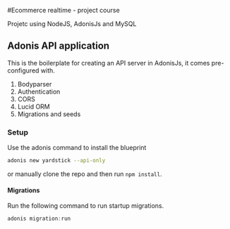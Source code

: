 #Ecommerce realtime - project course

Projetc using NodeJS, AdonisJs and MySQL

## Adonis API application

This is the boilerplate for creating an API server in AdonisJs, it comes pre-configured with.

1. Bodyparser
2. Authentication
3. CORS
4. Lucid ORM
5. Migrations and seeds

### Setup

Use the adonis command to install the blueprint

```bash
adonis new yardstick --api-only
```

or manually clone the repo and then run `npm install`.


#### Migrations

Run the following command to run startup migrations.

```js
adonis migration:run
```

